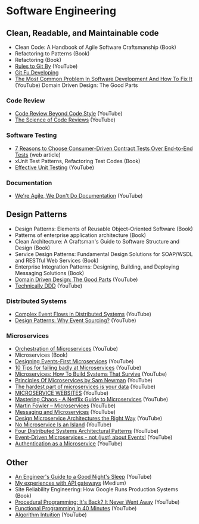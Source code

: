 # Software Engineering

## Clean, Readable, and Maintainable code

- Clean Code: A Handbook of Agile Software Craftsmanship (Book)
- Refactoring to Patterns (Book)
- Refactoring (Book)
- [Rules to Git By](https://www.youtube.com/watch?v=yI0BtEzdGtw) (YouTube)
- [Git Fu Developing](https://www.youtube.com/watch?v=f-Br8cud2eI)
- [The Most Common Problem In Software Development And How To Fix It](https://www.youtube.com/watch?v=i08A2uTDoa8) (YouTube)
  Domain Driven Design: The Good Parts

### Code Review

- [Code Review Beyond Code Style](https://www.youtube.com/watch?v=jh43AfVD6qo) (YouTube)
- [The Science of Code Reviews](https://www.youtube.com/watch?v=EyL7mqwpZhk) (YouTube)

### Software Testing

- [7 Reasons to Choose Consumer-Driven Contract Tests Over End-to-End Tests](https://reflectoring.io/7-reasons-for-consumer-driven-contracts/) (web article)
- xUnit Test Patterns, Refactoring Test Codes (Book)
- [Effective Unit Testing](https://www.youtube.com/watch?v=fr1E9aVnBxw) (YouTube)

### Documentation

- [We're Agile, We Don't Do Documentation](https://www.youtube.com/watch?v=UvI3zlv5oUA) (YouTube)

## Design Patterns

- Design Patterns: Elements of Reusable Object-Oriented Software (Book)
- Patterns of enterprise application architecture (Book)
- Clean Architecture: A Craftsman's Guide to Software Structure and Design (Book)
- Service Design Patterns: Fundamental Design Solutions for SOAP/WSDL and RESTful Web Services (Book)
- Enterprise Integration Patterns: Designing, Building, and Deploying Messaging Solutions (Book)
- [Domain Driven Design: The Good Parts](https://www.youtube.com/watch?v=U6CeaA-Phqo) (YouTube)
- [Technically DDD](https://www.youtube.com/watch?v=JpcNeeetijo) (YouTube)

### Distributed Systems

- [Complex Event Flows in Distributed Systems](https://www.youtube.com/watch?v=de9qjAOS7Ak) (YouTube)
- [Design Patterns: Why Event Sourcing?](https://www.youtube.com/watch?v=rUDN40rdly8) (YouTube)

### Microservices

- [Orchestration of Microservices](https://www.youtube.com/watch?v=GPgOeK-QytA) (YouTube)
- Microservices (Book)
- [Designing Events-First Microservices](https://www.youtube.com/watch?v=1hwuWmMNT4c) (YouTube)
- [10 Tips for failing badly at Microservices](https://www.youtube.com/watch?v=X0tjziAQfNQ) (YouTube)
- [Microservices: How To Build Systems That Survive](https://www.youtube.com/watch?v=rNQR1HqfEl0) (YouTube)
- [Principles Of Microservices by Sam Newman](https://www.youtube.com/watch?v=PFQnNFe27kU) (YouTube)
- [The hardest part of microservices is your data](https://www.youtube.com/watch?v=MrV0DqTqpFU) (YouTube)
- [MICROSERVICE WEBSITES](https://www.youtube.com/watch?v=4KVOuQDIfmw) (YouTube)
- [Mastering Chaos - A Netflix Guide to Microservices](https://www.youtube.com/watch?v=CZ3wIuvmHeM) (YouTube)
- [Martin Fowler – Microservices](https://www.youtube.com/watch?v=2yko4TbC8cI) (YouTube)
- [Messaging and Microservices](https://www.youtube.com/watch?v=rXi5CLjIQ9k) (YouTube)
- [Design Microservice Architectures the Right Way](https://www.youtube.com/watch?v=j6ow-UemzBc) (YouTube)
- [No Microservice Is an Island](https://www.youtube.com/watch?v=VOlpKO9AbyA) (YouTube)
- [Four Distributed Systems Architectural Patterns](https://www.youtube.com/watch?v=tpspO9K28PM) (YouTube)
- [Event-Driven Microservices - not (just) about Events!](https://www.youtube.com/watch?v=DzGuDNHsOQ0) (YouTube)
- [Authentication as a Microservice](https://www.youtube.com/watch?v=SLc3cTlypwM) (YouTube)

## Other

- [An Engineer's Guide to a Good Night's Sleep](https://www.youtube.com/watch?v=ka__DWjgtaE&t=188s) (YouTube)
- [My experiences with API gateways](https://medium.com/@mahesh.mahadevan/my-experiences-with-api-gateways-8a93ad17c4c4) (Medium)
- Site Reliability Engineering: How Google Runs Production Systems (Book)
- [Procedural Programming: It's Back? It Never Went Away](https://www.youtube.com/watch?v=eEBOvqMfPoI) (YouTube)
- [Functional Programming in 40 Minutes](https://www.youtube.com/watch?v=0if71HOyVjY) (YouTube)
- [Algorithm Intuition](https://www.youtube.com/watch?v=M1lNNFwxUVI) (YouTube)
